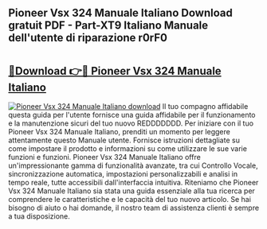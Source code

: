 ## Pioneer Vsx 324 Manuale Italiano Download gratuit PDF - Part-XT9 Italiano Manuale dell'utente di riparazione r0rF0

# <h2><a href="http://dfed7s.blite.top/?on=Pioneer+Vsx+324+Manuale+Italiano">🔗Download 👉🔴 Pioneer Vsx 324 Manuale Italiano</a></h2>

[![Pioneer Vsx 324 Manuale Italiano download](https://i.imgur.com/lujVjoI.png)](http://dfed7s.blite.top/?on=Pioneer+Vsx+324+Manuale+Italiano)
Il tuo compagno affidabile questa guida per l'utente fornisce una guida affidabile per il funzionamento e la manutenzione sicuri del tuo nuovo REDDDDDDD. Per iniziare con il tuo Pioneer Vsx 324 Manuale Italiano, prenditi un momento per leggere attentamente questo Manuale utente. Fornisce istruzioni dettagliate su come impostare il prodotto e informazioni su come utilizzare le sue varie funzioni e funzioni. Pioneer Vsx 324 Manuale Italiano offre un'impressionante gamma di funzionalità avanzate, tra cui Controllo Vocale, sincronizzazione automatica, impostazioni personalizzabili e analisi in tempo reale, tutte accessibili dall'interfaccia intuitiva. Riteniamo che Pioneer Vsx 324 Manuale Italiano sia stata una guida essenziale alla tua ricerca per comprendere le caratteristiche e le capacità del tuo nuovo articolo. Se hai bisogno di aiuto o hai domande, il nostro team di assistenza clienti è sempre a tua disposizione.
